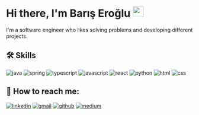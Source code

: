 # Hi there, I'm Barış Eroğlu <img src="https://media.giphy.com/media/hvRJCLFzcasrR4ia7z/giphy.gif" width="29px" height="29px">

I'm a software engineer who likes solving problems and developing different projects.


## 🛠️ Skills

![java](https://img.shields.io/badge/Java-ED8B00?style=for-the-badge&logo=openjdk&logoColor=white)
![spring](https://img.shields.io/badge/Spring-6DB33F?style=for-the-badge&logo=spring&logoColor=white)
![typescript](https://img.shields.io/badge/TypeScript-007ACC?style=for-the-badge&logo=typescript&logoColor=white)
![javascript](https://img.shields.io/badge/JavaScript-F7DF1E?style=for-the-badge&logo=javascript&logoColor=blac)
![react](https://img.shields.io/badge/React-20232A?style=for-the-badge&logo=react&logoColor=61DAFB)
![python](https://img.shields.io/badge/Python-3776AB?style=for-the-badge&logo=python&logoColor=white)
![html](https://img.shields.io/badge/HTML5-E34F26?style=for-the-badge&logo=html5&logoColor=white)
![css](https://img.shields.io/badge/CSS3-1572B6?style=for-the-badge&logo=css3&logoColor=white)



## 🔗 How to reach me:
[![linkedin](https://img.shields.io/badge/Linked_In-0077B5?style=for-the-badge&logo=LinkedIn&logoColor=white)](https://linkedin.com/in/barış-eroğlu-455783181)
[![gmail](https://img.shields.io/badge/Gmail-D14836?style=for-the-badge&logo=Gmail&logoColor=white)](mailto:baris.eroglu.03@gmail.com)
[![github](https://img.shields.io/badge/GitHub-000000?style=for-the-badge&logo=GitHub&logoColor=white)](https://github.com/ErogluBaris)
[![medium](https://img.shields.io/badge/medium-000000?style=for-the-badge&logo=medium&logoColor=white)](https://medium.com/@baris.eroglu.03)

<!--
**ErogluBaris/ErogluBaris** is a ✨ _special_ ✨ repository because its `README.md` (this file) appears on your GitHub profile.

Here are some ideas to get you started:

- 🔭 I’m currently working on ...
- 🌱 I’m currently learning ...
- 👯 I’m looking to collaborate on ...
- 🤔 I’m looking for help with ...
- 💬 Ask me about ...
- 📫 How to reach me: ...
- 😄 Pronouns: ...
- ⚡ Fun fact: ...
-->
